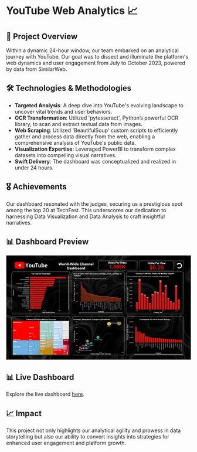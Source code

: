 # YouTube Web Analytics 📈

## 🌟 Project Overview

Within a dynamic 24-hour window, our team embarked on an analytical journey with YouTube. Our goal was to dissect and illuminate the platform's web dynamics and user engagement from July to October 2023, powered by data from SimilarWeb.

## 🛠️ Technologies & Methodologies

- **Targeted Analysis**: A deep dive into YouTube's evolving landscape to uncover vital trends and user behaviors.
- **OCR Transformation**: Utilized 'pytesseract', Python’s powerful OCR library, to scan and extract textual data from images.
- **Web Scraping**: Utilized 'BeautifulSoup' custom scripts to efficiently gather and process data directly from the web, enabling a comprehensive analysis of YouTube's public data.
- **Visualization Expertise**: Leveraged PowerBI to transform complex datasets into compelling visual narratives.
- **Swift Delivery**: The dashboard was conceptualized and realized in under 24 hours.

## 🎖 Achievements

Our dashboard resonated with the judges, securing us a prestigious spot among the top 20 at TechFest. This underscores our dedication to harnessing Data Visualization and Data Analysis to craft insightful narratives.

## 📊 Dashboard Preview

![Dashboard Preview](https://github.com/Aakashdeep-Srivastava/Youtube-web-analytics/blob/main/Dashboard.png)

## 📊 Live Dashboard

Explore the live dashboard [here](https://www.novypro.com/project/youtube-ads-revenue-worldwide-power-bi).

## 📈 Impact

This project not only highlights our analytical agility and prowess in data storytelling but also our ability to convert insights into strategies for enhanced user engagement and platform growth.
